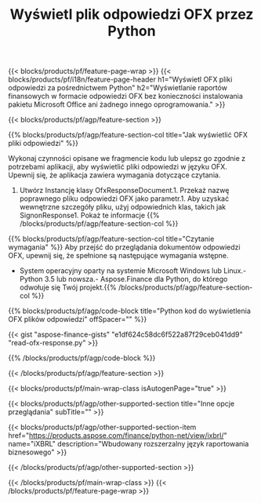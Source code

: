 ﻿---
title: Wyświetl plik odpowiedzi OFX przez Python
description: Przykładowy kod do przeglądania pliku odpowiedzi OFX. Użyj API przykładowego kodu, aby wyświetlić wsadowe OFX pliki odpowiedzi w aplikacjach opartych na Python. 
url: /pl/python-net/view/ofx-response/
family: finance
platformtag: python
feature: view
informat: OFX response
outformat: 
otherformats: 
---
{{< blocks/products/pf/feature-page-wrap >}}
{{< blocks/products/pf/i18n/feature-page-header h1="Wyświetl OFX pliki odpowiedzi za pośrednictwem Python" h2="Wyświetlanie raportów finansowych w formacie odpowiedzi OFX bez konieczności instalowania pakietu Microsoft Office ani żadnego innego oprogramowania." >}}

{{< blocks/products/pf/agp/feature-section >}}

{{% blocks/products/pf/agp/feature-section-col title="Jak wyświetlić OFX pliki odpowiedzi" %}}

Wykonaj czynności opisane we fragmencie kodu lub ulepsz go zgodnie z potrzebami aplikacji, aby wyświetlić pliki odpowiedzi w języku OFX. Upewnij się, że aplikacja zawiera wymagania dotyczące czytania.

1. Utwórz Instancję klasy OfxResponseDocument.1. Przekaż nazwę poprawnego pliku odpowiedzi OFX jako parametr.1. Aby uzyskać wewnętrzne szczegóły pliku, użyj odpowiednich klas, takich jak SignonResponse1. Pokaż te informacje
{{% /blocks/products/pf/agp/feature-section-col %}}

{{% blocks/products/pf/agp/feature-section-col title="Czytanie wymagania" %}}
Aby przejść do przeglądania dokumentów odpowiedzi OFX, upewnij się, że spełnione są następujące wymagania wstępne. 
- System operacyjny oparty na systemie Microsoft Windows lub Linux.- Python 3.5 lub nowsza.- Aspose.Finance dla Python, do którego odwołuje się Twój projekt.{{% /blocks/products/pf/agp/feature-section-col %}}

{{% blocks/products/pf/agp/code-block title="Python kod do wyświetlenia OFX plików odpowiedzi" offSpacer="" %}}

{{< gist "aspose-finance-gists" "e1df624c58dc6f522a87f29ceb041dd9" "read-ofx-response.py" >}}

{{% /blocks/products/pf/agp/code-block %}}

{{< /blocks/products/pf/agp/feature-section >}}

{{< blocks/products/pf/main-wrap-class isAutogenPage="true" >}}

{{< blocks/products/pf/agp/other-supported-section title="Inne opcje przeglądania" subTitle="" >}}

{{< blocks/products/pf/agp/other-supported-section-item href="https://products.aspose.com/finance/python-net/view/ixbrl/" name="iXBRL" description="Wbudowany rozszerzalny język raportowania biznesowego" >}}

{{< /blocks/products/pf/agp/other-supported-section >}}

{{< /blocks/products/pf/main-wrap-class >}}
{{< /blocks/products/pf/feature-page-wrap >}}